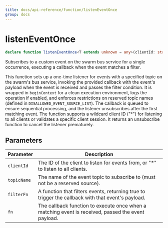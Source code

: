 ```yaml
---
title: docs/api-reference/function/listenEventOnce
group: docs
---
```


# listenEventOnce

```ts
declare function listenEventOnce<T extends unknown = any>(clientId: string, topicName: string, filterFn: (event: T) => boolean, fn: (data: T) => void): () => void;
```

Subscribes to a custom event on the swarm bus service for a single occurrence, executing a callback when the event matches a filter.

This function sets up a one-time listener for events with a specified topic on the swarm's bus service, invoking the provided callback with the
event's payload when the event is received and passes the filter condition. It is wrapped in `beginContext` for a clean execution environment,
logs the operation if enabled, and enforces restrictions on reserved topic names (defined in `DISALLOWED_EVENT_SOURCE_LIST`). The callback is
queued to ensure sequential processing, and the listener unsubscribes after the first matching event. The function supports a wildcard client ID
("*") for listening to all clients or validates a specific client session. It returns an unsubscribe function to cancel the listener prematurely.

## Parameters

| Parameter | Description |
|-----------|-------------|
| `clientId` | The ID of the client to listen for events from, or "*" to listen to all clients. |
| `topicName` | The name of the event topic to subscribe to (must not be a reserved source). |
| `filterFn` | A function that filters events, returning true to trigger the callback with that event's payload. |
| `fn` | The callback function to execute once when a matching event is received, passed the event payload. |
